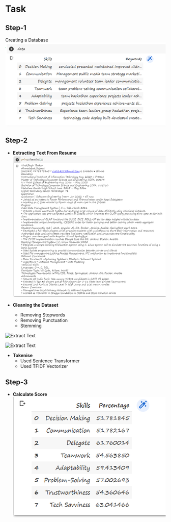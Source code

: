 # Task

## Step-1 
Creating a Database
![Dataset](https://github.com/GAUTAMSINGH102/Task/blob/main/Images/step1.png)

## Step-2
- **Extracting Text From Resume**
![Extract Text](https://github.com/GAUTAMSINGH102/Task/blob/main/Images/step2.png)

- **Cleaning the Dataset**
    - Removing Stopwords
    - Removing Punctuation
    - Stemming

![Extract Text](https://github.com/GAUTAMSINGH102/Task/blob/main/Images/step2.1png)

![Extract Text](https://github.com/GAUTAMSINGH102/Task/blob/main/Images/step2.2png)

- **Tokenise**
    - Used Sentence Transformer
    - Used TFIDF Vectorizer

## Step-3
- **Calculate Score**
![Extract Text](https://github.com/GAUTAMSINGH102/Task/blob/main/Images/step3.png)





